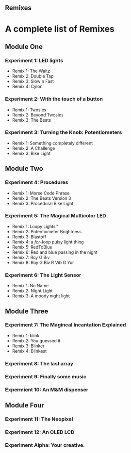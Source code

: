 ## Remixes

# A complete list of Remixes

## Module One

### Experiment 1: LED lights

- Remix 1: The Waltz
- Remix 2: Double Tap
- Remix 3: Slow n Fast
- Remix 4: Cylon

### Experiment 2: With the touch of a button

- Remix 1: Twosies
- Remix 2: Beyond Twosies
- Remix 3: The Beats

### Experiment 3: Turning the Knob: Potentiometers

- Remix 1: Something completely different
- Remix 2: A Challenge
- Remix 3: Bike Light

## Module Two

### Experiment 4: Procedures

- Remix 1: Morse Code Phrase
- Remix 2: The Beats Version 3
- Remix 3: Procedural Bike Light

### Experiment 5: The Magical Multicolor LED

- Remix 1: Loopy Lights™
- Remix 2: Potentiometer Brightness
- Remix 3: Blastoff
- Remix 4: a _for_-loop pulsy light thing
- Remix 5: RedToBlue
- Remix 6: Red and blue passing in the night
- Remix 7: Roy G Biv
- Remix 8: Roy G Biv R Vib G Yor

### Experiment 6: The Light Sensor

- Remix 1: No Name
- Remix 2: Night Light
- Remix 3: A moody night light

## Module Three

### Experiment 7: The Magincal Incantation Explained

- Remix 1: blink
- Remix 2: You guessed it
- Remix 3: Blinker
- Remix 4: Blinkest

### Experiment 8: The last array

### Experiment 9: Finally some music

### Expermient 10: An M&M dispenser

## Module Four

### Experiment 11: The Neopixel

### Experiment 12: An OLED LCD

### Experiment Alpha: Your creative.
